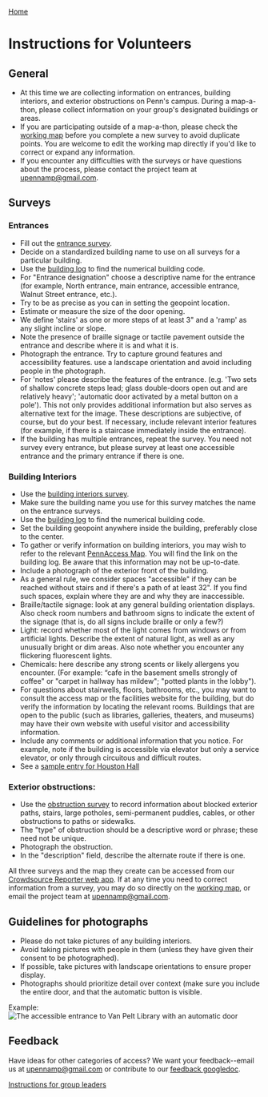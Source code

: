 [Home](http://AccessibilityMapping.github.io/AMP)

# Instructions for Volunteers

## General
- At this time we are collecting information on entrances, building interiors, and exterior obstructions on Penn's campus. During a map-a-thon, please collect information on your group's designated buildings or areas.
- If you are participating outside of a map-a-thon, please check the [working map](https://arcg.is/LWOfH) before you complete a new survey to avoid duplicate points. You are welcome to edit the working map directly if you'd like to correct or expand any information.
- If you encounter any difficulties with the surveys or have questions about the process, please contact the project team at upennamp@gmail.com.

## Surveys

### Entrances
- Fill out the [entrance survey](https://survey123.arcgis.com/share/7cd2d3bd864941a8ae3f3c0182c1da1b).
- Decide on a standardized building name to use on all surveys for a particular building.
- Use the [building log](https://docs.google.com/spreadsheets/d/1aAa76--OkCjWWZBBI-jJrrksBfilDFSyNZQ9dVgOw8I/edit?usp=sharing) to find the numerical building code.
- For "Entrance designation" choose a descriptive name for the entrance (for example, North entrance, main entrance, accessible entrance, Walnut Street entrance, etc.).
- Try to be as precise as you can in setting the geopoint location.
- Estimate or measure the size of the door opening.
- We define 'stairs' as one or more steps of at least 3" and a 'ramp' as any slight incline or slope.
- Note the presence of braille signage or tactile pavement outside the entrance and describe where it is and what it is.
- Photograph the entrance. Try to capture ground features and accessibility features. use a landscape orientation and avoid including people in the photograph.
- For 'notes' please describe the features of the entrance. (e.g. 'Two sets of shallow concrete steps lead; glass double-doors open out and are relatively heavy'; 'automatic door activated by a metal button on a  pole'). This not only provides additional information but also serves as alternative text for the image. These descriptions are subjective, of course, but do your best. If necessary, include relevant interior features (for example, if there is a staircase immediately inside the entrance).
- If the building has multiple entrances, repeat the survey. You need not survey every entrance, but please survey at least one accessible entrance and the primary entrance if there is one.

### Building Interiors
- Use the [building interiors survey](https://survey123.arcgis.com/share/2ba4b327c9e3465ba39593ff6e83a037).
- Make sure the building name you use for this survey matches the name on the entrance surveys.
- Use the [building log](https://docs.google.com/spreadsheets/d/1aAa76--OkCjWWZBBI-jJrrksBfilDFSyNZQ9dVgOw8I/edit?usp=sharing) to find the numerical building code.
- Set the building geopoint anywhere inside the building, preferably close to the center.
- To gather or verify information on building interiors, you may wish to refer to the relevant [PennAccess Map](https://www.facilities.upenn.edu/maps/pennaccess). You will find the link on the building log. Be aware that this information may not be up-to-date.
- Include a photograph of the exterior front of the building.
- As a general rule, we consider spaces "accessible" if they can be reached without stairs and if there's a path of at least 32". If you find such spaces, explain where they are and why they are inaccessible.
- Braille/tactile signage: look at any general building orientation displays. Also check room numbers and bathroom signs to indicate the extent of the signage (that is, do all signs include braille or only a few?)
- Light: record whether most of the light comes from windows or from artificial lights. Describe the extent of natural light, as well as any unusually bright or dim areas. Also note whether you encounter any flickering fluorescent lights.
- Chemicals: here describe any strong scents or likely allergens you encounter. (For example: “cafe in the basement smells strongly of coffee" or "carpet in hallway has mildew"; "potted plants in the lobby").
- For questions about stairwells, floors, bathrooms, etc., you may want to consult the access map or the facilities website for the building, but do verify the information by locating the relevant rooms. Buildings that are open to the public (such as libraries, galleries, theaters, and museums) may have their own website with useful visitor and accessibility information.
- Include any comments or additional information that you notice. For example, note if the building is accessible via elevator but only a service elevator, or only through circuitous and difficult routes.
- See a [sample entry for Houston Hall](http://AccessibilityMapping.github.io/AMP/BuildingInterSample)

### Exterior obstructions:
- Use the [obstruction survey](https://survey123.arcgis.com/share/210caf35291043579e817d3b954aa2e6) to record information about blocked exterior paths, stairs, large potholes, semi-permanent puddles, cables, or other obstructions to paths or sidewalks.
- The "type" of obstruction should be a descriptive word or phrase; these need not be unique.
- Photograph the obstruction.
- In the "description" field, describe the alternate route if there is one.

All three surveys and the map they create can be accessed from our [Crowdsource Reporter web app](https://upenn.maps.arcgis.com/apps/CrowdsourceReporter/index.html?appid=d23c349a2c7346c0b6f39879ede52ec8). If at any time you need to correct information from a survey, you may do so directly on the [working map](https://www.arcgis.com/home/webmap/viewer.html?webmap=b42a011873df4ebd9d61e8accaee5ecb&extent=-75.2029,39.9461,-75.1827,39.9569), or email the project team at upennamp@gmail.com.

## Guidelines for photographs
- Please do not take pictures of any building interiors.
- Avoid taking pictures with people in them (unless they have given their consent to be photographed).
- If possible, take pictures with landscape orientations to ensure proper display.
- Photographs should prioritize detail over context (make sure you include the entire door, and that the automatic button is visible.

Example:
![The accessible entrance to Van Pelt Library with an automatic door](http://AccessibilityMapping.github.io/AMP/Images/VPL.JPG)

## Feedback
Have ideas for other categories of access? We want your feedback--email us at upennamp@gmail.com or contribute to our [feedback googledoc](https://docs.google.com/document/d/1tW2kiAsPx5GITntZakYCHAG7793bLwngCgzgrSIycU4/edit?usp=sharing).

[Instructions for group leaders](http://AccessibilityMapping.github.io/AMP/GroupLeaders)
